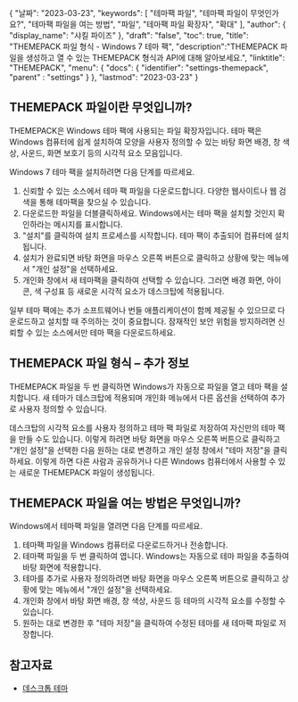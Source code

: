 {
"날짜": "2023-03-23",
  "keywords": [
"테마팩 파일",
"테마팩 파일이 무엇인가요?",
"테마팩 파일을 여는 방법",
"파일",
"테마팩 파일 확장자",
"확대"
],
  "author": {
"display_name": "샤킬 파이즈"
},
"draft": "false",
"toc": true,
"title": "THEMEPACK 파일 형식 - Windows 7 테마 팩",
  "description":"THEMEPACK 파일을 생성하고 열 수 있는 THEMEPACK 형식과 API에 대해 알아보세요.",
"linktitle": "THEMEPACK",
  "menu": {
    "docs": {
      "identifier": "settings-themepack",
"parent" : "settings"
}
},
"lastmod": "2023-03-23"
}

## THEMEPACK 파일이란 무엇입니까?

THEMEPACK은 Windows 테마 팩에 사용되는 파일 확장자입니다. 테마 팩은 Windows 컴퓨터에 쉽게 설치하여 모양을 사용자 정의할 수 있는 바탕 화면 배경, 창 색상, 사운드, 화면 보호기 등의 시각적 요소 모음입니다.

Windows 7 테마 팩을 설치하려면 다음 단계를 따르세요.

1. 신뢰할 수 있는 소스에서 테마 팩 파일을 다운로드합니다. 다양한 웹사이트나 웹 검색을 통해 테마팩을 찾으실 수 있습니다.
2. 다운로드한 파일을 더블클릭하세요. Windows에서는 테마 팩을 설치할 것인지 확인하라는 메시지를 표시합니다.
3. "설치"를 클릭하여 설치 프로세스를 시작합니다. 테마 팩이 추출되어 컴퓨터에 설치됩니다.
4. 설치가 완료되면 바탕 화면을 마우스 오른쪽 버튼으로 클릭하고 상황에 맞는 메뉴에서 "개인 설정"을 선택하세요.
5. 개인화 창에서 새 테마팩을 클릭하여 선택할 수 있습니다. 그러면 배경 화면, 아이콘, 색 구성표 등 새로운 시각적 요소가 데스크탑에 적용됩니다.

일부 테마 팩에는 추가 소프트웨어나 번들 애플리케이션이 함께 제공될 수 있으므로 다운로드하고 설치할 때 주의하는 것이 중요합니다. 잠재적인 보안 위험을 방지하려면 신뢰할 수 있는 소스에서만 테마 팩을 다운로드하세요.

## THEMEPACK 파일 형식 – 추가 정보

THEMEPACK 파일을 두 번 클릭하면 Windows가 자동으로 파일을 열고 테마 팩을 설치합니다. 새 테마가 데스크탑에 적용되며 개인화 메뉴에서 다른 옵션을 선택하여 추가로 사용자 정의할 수 있습니다.

데스크탑의 시각적 요소를 사용자 정의하고 테마 팩 파일로 저장하여 자신만의 테마 팩을 만들 수도 있습니다. 이렇게 하려면 바탕 화면을 마우스 오른쪽 버튼으로 클릭하고 "개인 설정"을 선택한 다음 원하는 대로 변경하고 개인 설정 창에서 "테마 저장"을 클릭하세요. 이렇게 하면 다른 사람과 공유하거나 다른 Windows 컴퓨터에서 사용할 수 있는 새로운 THEMEPACK 파일이 생성됩니다.

## THEMEPACK 파일을 여는 방법은 무엇입니까?

Windows에서 테마팩 파일을 열려면 다음 단계를 따르세요.

1. 테마팩 파일을 Windows 컴퓨터로 다운로드하거나 전송합니다.
2. 테마팩 파일을 두 번 클릭하여 엽니다. Windows는 자동으로 테마 파일을 추출하여 바탕 화면에 적용합니다.
3. 테마를 추가로 사용자 정의하려면 바탕 화면을 마우스 오른쪽 버튼으로 클릭하고 상황에 맞는 메뉴에서 "개인 설정"을 선택하세요.
4. 개인화 창에서 바탕 화면 배경, 창 색상, 사운드 등 테마의 시각적 요소를 수정할 수 있습니다.
5. 원하는 대로 변경한 후 "테마 저장"을 클릭하여 수정된 테마를 새 테마팩 파일로 저장합니다.

## 참고자료
* [데스크톱 테마](https://support.microsoft.com/en-us/windows/desktop-themes-94880287-6046-1d35-6d2f-35dee759701e)

